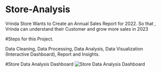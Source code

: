 # Store-Analysis

Vrinda Store Wants to Create an Annual Sales Report for 2022. So that , Vrinda can understand their Customer and grow more sales in 2023


#Steps for this Project.

 Data Cleaning, 
 Data Processing, 
 Data Analysis,
 Data Visualization (Interactive Dashboard),
 Report and Insights.






#Store Data Analysis Dashboard
![Store Data Analysis Dashboard](https://github.com/Sattu13/Store-Analysis/assets/91837451/217dbe35-8f74-4d58-b45d-44278906b122)




